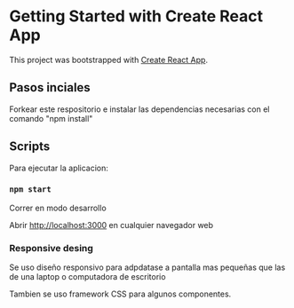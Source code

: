 # Getting Started with Create React App

This project was bootstrapped with [Create React App](https://github.com/facebook/create-react-app).

## Pasos inciales

Forkear este respositorio e instalar las dependencias necesarias con el comando "npm install"

## Scripts

Para ejecutar la aplicacion:

### `npm start`

Correr en modo desarrollo

Abrir [http://localhost:3000](http://localhost:3000) en cualquier navegador web

### Responsive desing

Se uso diseño responsivo para adpdatase a pantalla mas pequeñas que las de una laptop o computadora de escritorio

Tambien se uso framework CSS para algunos componentes.
